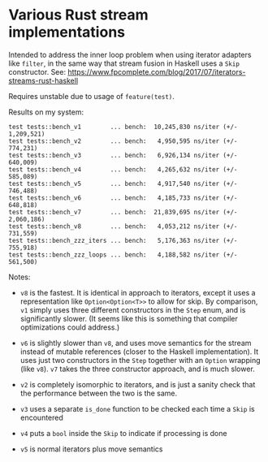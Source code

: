 # Various Rust stream implementations

Intended to address the inner loop problem when using iterator adapters like
`filter`, in the same way that stream fusion in Haskell uses a `Skip`
constructor. See: https://www.fpcomplete.com/blog/2017/07/iterators-streams-rust-haskell

Requires unstable due to usage of `feature(test)`.

Results on my system:

```
test tests::bench_v1        ... bench:  10,245,830 ns/iter (+/- 1,209,521)
test tests::bench_v2        ... bench:   4,950,595 ns/iter (+/- 774,231)
test tests::bench_v3        ... bench:   6,926,134 ns/iter (+/- 640,009)
test tests::bench_v4        ... bench:   4,265,632 ns/iter (+/- 585,089)
test tests::bench_v5        ... bench:   4,917,540 ns/iter (+/- 746,488)
test tests::bench_v6        ... bench:   4,185,733 ns/iter (+/- 648,818)
test tests::bench_v7        ... bench:  21,839,695 ns/iter (+/- 2,060,186)
test tests::bench_v8        ... bench:   4,053,212 ns/iter (+/- 731,559)
test tests::bench_zzz_iters ... bench:   5,176,363 ns/iter (+/- 755,918)
test tests::bench_zzz_loops ... bench:   4,188,582 ns/iter (+/- 561,500)
```

Notes:

* `v8` is the fastest. It is identical in approach to iterators,
  except it uses a representation like `Option<Option<T>>` to allow
  for skip. By comparison, `v1` simply uses three different
  constructors in the `Step` enum, and is significantly slower. (It
  seems like this is something that compiler optimizations could
  address.)

* `v6` is slightly slower than `v8`, and uses move semantics for the
  stream instead of mutable references (closer to the Haskell
  implementation). It uses just two constructors in the `Step`
  together with an `Option` wrapping (like `v8`). `v7` takes the three
  constructor approach, and is much slower.

* `v2` is completely isomorphic to iterators, and is just a sanity
  check that the performance between the two is the same.

* `v3` uses a separate `is_done` function to be checked each time a
  `Skip` is encountered

* `v4` puts a `bool` inside the `Skip` to indicate if processing is
  done

* `v5` is normal iterators plus move semantics
